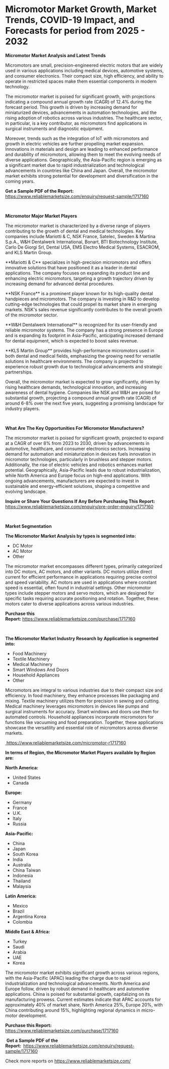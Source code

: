 <p><h1>Micromotor Market Growth, Market Trends, COVID-19 Impact, and Forecasts for period from 2025 - 2032</h1></p><p><strong>Micromotor Market Analysis and Latest Trends</strong></p>
<p><p>Micromotors are small, precision-engineered electric motors that are widely used in various applications including medical devices, automotive systems, and consumer electronics. Their compact size, high efficiency, and ability to operate in restricted spaces make them essential components in modern technology.</p><p>The micromotor market is poised for significant growth, with projections indicating a compound annual growth rate (CAGR) of 12.4% during the forecast period. This growth is driven by increasing demand for miniaturized devices, advancements in automation technologies, and the rising adoption of robotics across various industries. The healthcare sector, in particular, is a key contributor, as micromotors find applications in surgical instruments and diagnostic equipment.</p><p>Moreover, trends such as the integration of IoT with micromotors and growth in electric vehicles are further propelling market expansion. Innovations in materials and design are leading to enhanced performance and durability of micromotors, allowing them to meet the evolving needs of diverse applications. Geographically, the Asia-Pacific region is emerging as a significant market due to rapid industrialization and technological advancements in countries like China and Japan. Overall, the micromotor market exhibits strong potential for development and diversification in the coming years.</p></p>
<p><strong>Get a Sample PDF of the Report:&nbsp;</strong> <a href="https://www.reliablemarketsize.com/enquiry/request-sample/1717160?utm_campaign=3537&utm_medium=2&utm_source=Github&utm_content=ia&utm_term=10042025&utm_id=micromotor">https://www.reliablemarketsize.com/enquiry/request-sample/1717160</a></p>
<p>&nbsp;</p>
<p><strong>Micromotor Major Market Players</strong></p>
<p><p>The micromotor market is characterized by a diverse range of players contributing to the growth of dental and medical technologies. Key companies include Mariotti & C, NSK France, Satelec, Sweden & Martina S.p.A., W&H Dentalwerk International, Bonart, BTI Biotechnology Institute, Carlo De Giorgi Srl, Dental USA, EMS Electro Medical Systems, ESACROM, and KLS Martin Group.</p><p>**Mariotti & C** specializes in high-precision micromotors and offers innovative solutions that have positioned it as a leader in dental applications. The company focuses on expanding its product line and enhancing electric micromotors, targeting a growth trajectory driven by increasing demand for advanced dental procedures.</p><p>**NSK France** is a prominent player known for its high-quality dental handpieces and micromotors. The company is investing in R&D to develop cutting-edge technologies that could propel its market share in emerging markets. NSK's sales revenue significantly contributes to the overall growth of the micromotor sector.</p><p>**W&H Dentalwerk International** is recognized for its user-friendly and reliable micromotor systems. The company has a strong presence in Europe and is expanding its footprint in Asia-Pacific, anticipating increased demand for dental equipment, which is expected to boost sales revenue.</p><p>**KLS Martin Group** provides high-performance micromotors used in both dental and medical fields, emphasizing the growing need for versatile solutions in healthcare environments. The company is projected to experience robust growth due to technological advancements and strategic partnerships.</p><p>Overall, the micromotor market is expected to grow significantly, driven by rising healthcare demands, technological innovation, and increasing awareness of dental hygiene. Companies like NSK and W&H are poised for substantial growth, projecting a compound annual growth rate (CAGR) of around 6-8% over the next five years, suggesting a promising landscape for industry players.</p></p>
<p>&nbsp;</p>
<p><strong>What Are The Key Opportunities For Micromotor Manufacturers?</strong></p>
<p><p>The micromotor market is poised for significant growth, projected to expand at a CAGR of over 8% from 2023 to 2030, driven by advancements in automotive, healthcare, and consumer electronics sectors. Increasing demand for automation and miniaturization in devices fuels innovation in micromotor technologies, particularly in brushless and stepper motors. Additionally, the rise of electric vehicles and robotics enhances market potential. Geographically, Asia-Pacific leads due to robust industrialization, while North America and Europe focus on high-end applications. With ongoing advancements, manufacturers are expected to invest in sustainable and energy-efficient solutions, shaping a competitive and evolving landscape.</p></p>
<p><strong>Inquire or Share Your Questions If Any Before Purchasing This Report:</strong> <a href="https://www.reliablemarketsize.com/enquiry/pre-order-enquiry/1717160?utm_campaign=3537&utm_medium=2&utm_source=Github&utm_content=ia&utm_term=10042025&utm_id=micromotor">https://www.reliablemarketsize.com/enquiry/pre-order-enquiry/1717160</a></p>
<p>&nbsp;</p>
<p><strong>Market Segmentation</strong></p>
<p><strong>The Micromotor Market Analysis by types is segmented into:</strong></p>
<p><ul><li>DC Motor</li><li>AC Motor</li><li>Other</li></ul></p>
<p><p>The micromotor market encompasses different types, primarily categorized into DC motors, AC motors, and other variants. DC motors utilize direct current for efficient performance in applications requiring precise control and speed variability. AC motors are used in applications where constant speed is essential, often found in industrial settings. Other micromotor types include stepper motors and servo motors, which are designed for specific tasks requiring accurate positioning and rotation. Together, these motors cater to diverse applications across various industries.</p></p>
<p><strong>Purchase this Report:&nbsp;</strong><a href="https://www.reliablemarketsize.com/purchase/1717160?utm_campaign=3537&utm_medium=2&utm_source=Github&utm_content=ia&utm_term=10042025&utm_id=micromotor">https://www.reliablemarketsize.com/purchase/1717160</a></p>
<p>&nbsp;</p>
<p><strong>The Micromotor Market Industry Research by Application is segmented into:</strong></p>
<p><ul><li>Food Machinery</li><li>Textile Machinery</li><li>Medical Machinery</li><li>Smart Windows And Doors</li><li>Household Appliances</li><li>Other</li></ul></p>
<p><p>Micromotors are integral to various industries due to their compact size and efficiency. In food machinery, they enhance processes like packaging and mixing. Textile machinery utilizes them for precision in sewing and cutting. Medical machinery leverages micromotors in devices like pumps and surgical instruments for accuracy. Smart windows and doors use them for automated controls. Household appliances incorporate micromotors for functions like vacuuming and food preparation. Together, these applications showcase the versatility and essential role of micromotors across diverse markets.</p></p>
<p><a href="https://www.reliablemarketsize.com/micromotor-r1717160?utm_campaign=3537&utm_medium=2&utm_source=Github&utm_content=ia&utm_term=10042025&utm_id=micromotor">&nbsp;https://www.reliablemarketsize.com/micromotor-r1717160</a></p>
<p><strong>In terms of Region, the Micromotor Market Players available by Region are:</strong></p>
<p>
    <p> <strong> North America: </strong>
        <ul>
            <li>United States</li>
            <li>Canada</li>
        </ul>
        </p> 
    <p> <strong> Europe: </strong>
        <ul>
            <li>Germany</li>
            <li>France</li>
            <li>U.K.</li>
            <li>Italy</li>
            <li>Russia</li>
        </ul>
        </p> 
    <p> <strong> Asia-Pacific: </strong>
        <ul>
            <li>China</li>
            <li>Japan</li>
            <li>South Korea</li>
            <li>India</li>
            <li>Australia</li>
            <li>China Taiwan</li>
            <li>Indonesia</li>
            <li>Thailand</li>
            <li>Malaysia</li>
        </ul>
        </p> 
    <p> <strong> Latin America: </strong>
        <ul>
            <li>Mexico</li>
            <li>Brazil</li>
            <li>Argentina Korea</li>
            <li>Colombia</li>
        </ul>
        </p> 
    <p> <strong> Middle East & Africa: </strong>
        <ul>
            <li>Turkey</li>
            <li>Saudi</li>
            <li>Arabia</li>
            <li>UAE</li>
            <li>Korea</li>
        </ul>
    </p>
    </p>
<p><p>The micromotor market exhibits significant growth across various regions, with the Asia-Pacific (APAC) leading the charge due to rapid industrialization and technological advancements. North America and Europe follow, driven by robust demand in healthcare and automotive applications. China is poised for substantial growth, capitalizing on its manufacturing prowess. Current estimates indicate that APAC accounts for approximately 40% of market share, North America 25%, Europe 20%, with China contributing around 15%, highlighting regional dynamics in micro-motor development.</p></p>
<p><strong>Purchase this Report: </strong><a href="https://www.reliablemarketsize.com/purchase/1717160?utm_campaign=3537&utm_medium=2&utm_source=Github&utm_content=ia&utm_term=10042025&utm_id=micromotor">https://www.reliablemarketsize.com/purchase/1717160</a></p>
<p>&nbsp;<strong>Get a Sample PDF of the Report:&nbsp;&nbsp;</strong><a href="https://www.reliablemarketsize.com/enquiry/request-sample/1717160?utm_campaign=3537&utm_medium=2&utm_source=Github&utm_content=ia&utm_term=10042025&utm_id=micromotor">https://www.reliablemarketsize.com/enquiry/request-sample/1717160</a></p>
<p><strong></strong></p>
<p>Check more reports on <a href="https://www.reliablemarketsize.com/?utm_campaign=3537&utm_medium=2&utm_source=Github&utm_content=ia&utm_term=10042025&utm_id=micromotor">https://www.reliablemarketsize.com/</a></p>